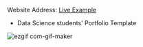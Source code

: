 Website Address: [Live Example](https://diptechis.github.io/Dip_Portfolio/)

- Data Science students' Portfolio Template


![ezgif com-gif-maker](https://user-images.githubusercontent.com/89073371/148211635-abdb3cd5-1099-46fc-beb7-d16008cf9704.gif)

